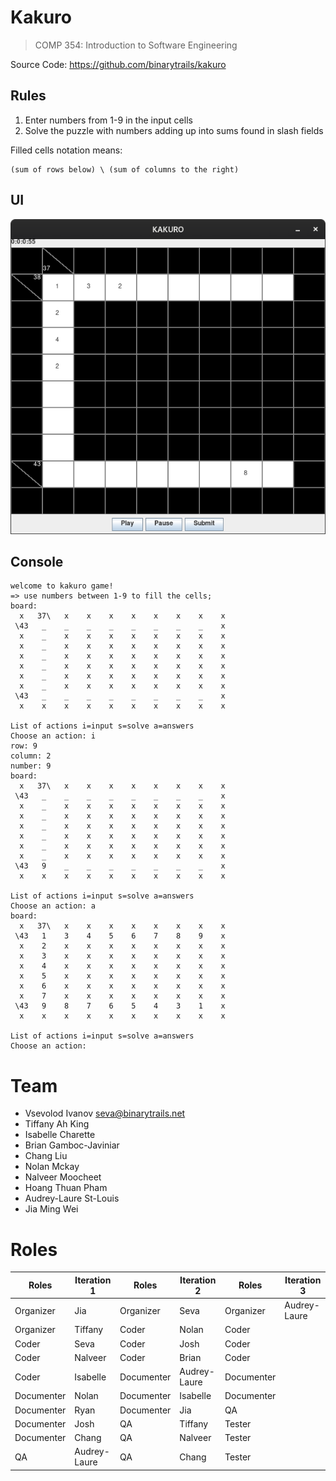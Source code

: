 # Kakuro

> COMP 354: Introduction to Software Engineering

Source Code: https://github.com/binarytrails/kakuro

## Rules

1. Enter numbers from 1-9 in the input cells
2. Solve the puzzle with numbers adding up into sums found in slash fields

Filled cells notation means:

    (sum of rows below) \ (sum of columns to the right)

## UI

![iteration1-ui](resources/images/iteration1-ui.png)

## Console

    welcome to kakuro game!
    => use numbers between 1-9 to fill the cells;
    board:
      x   37\   x    x    x    x    x    x    x    x  
     \43   _    _    _    _    _    _    _    _    x  
      x    _    x    x    x    x    x    x    x    x  
      x    _    x    x    x    x    x    x    x    x  
      x    _    x    x    x    x    x    x    x    x  
      x    _    x    x    x    x    x    x    x    x  
      x    _    x    x    x    x    x    x    x    x  
      x    _    x    x    x    x    x    x    x    x  
     \43   _    _    _    _    _    _    _    _    x  
      x    x    x    x    x    x    x    x    x    x  

    List of actions i=input s=solve a=answers
    Choose an action: i
    row: 9
    column: 2
    number: 9
    board:
      x   37\   x    x    x    x    x    x    x    x  
     \43   _    _    _    _    _    _    _    _    x  
      x    _    x    x    x    x    x    x    x    x  
      x    _    x    x    x    x    x    x    x    x  
      x    _    x    x    x    x    x    x    x    x  
      x    _    x    x    x    x    x    x    x    x  
      x    _    x    x    x    x    x    x    x    x  
      x    _    x    x    x    x    x    x    x    x  
     \43   9    _    _    _    _    _    _    _    x  
      x    x    x    x    x    x    x    x    x    x  

    List of actions i=input s=solve a=answers
    Choose an action: a
    board:
      x   37\   x    x    x    x    x    x    x    x  
     \43   1    3    4    5    6    7    8    9    x  
      x    2    x    x    x    x    x    x    x    x  
      x    3    x    x    x    x    x    x    x    x  
      x    4    x    x    x    x    x    x    x    x  
      x    5    x    x    x    x    x    x    x    x  
      x    6    x    x    x    x    x    x    x    x  
      x    7    x    x    x    x    x    x    x    x  
     \43   9    8    7    6    5    4    3    1    x  
      x    x    x    x    x    x    x    x    x    x  

    List of actions i=input s=solve a=answers
    Choose an action: 

# Team

- Vsevolod Ivanov seva@binarytrails.net
- Tiffany Ah King
- Isabelle Charette
- Brian Gamboc-Javiniar
- Chang Liu
- Nolan Mckay
- Nalveer Moocheet
- Hoang Thuan Pham
- Audrey-Laure St-Louis
- Jia Ming Wei

# Roles

Roles | Iteration 1 | Roles | Iteration 2 | Roles | Iteration 3
--- | --- | --- |  --- | --- | ---
Organizer | Jia | Organizer | Seva | Organizer | Audrey-Laure
Organizer | Tiffany | Coder | Nolan | Coder | 
Coder | Seva | Coder | Josh | Coder | 
Coder | Nalveer | Coder | Brian | Coder | 
Coder | Isabelle | Documenter | Audrey-Laure | Documenter | 
Documenter | Nolan | Documenter | Isabelle | Documenter | 
Documenter | Ryan | Documenter | Jia | QA | 
Documenter | Josh | QA | Tiffany | Tester | 
Documenter | Chang | QA | Nalveer | Tester | 
QA | Audrey-Laure | QA | Chang | Tester | 
